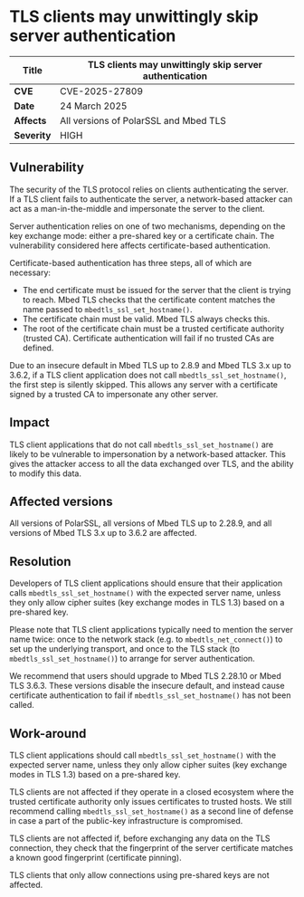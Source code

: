 # TLS clients may unwittingly skip server authentication

**Title** | TLS clients may unwittingly skip server authentication
--------- | ----------------------------------------------------------
**CVE** | CVE-2025-27809
**Date** | 24 March 2025
**Affects** | All versions of PolarSSL and Mbed TLS
**Severity** | HIGH

## Vulnerability

The security of the TLS protocol relies on clients authenticating the server.
If a TLS client fails to authenticate the server, a network-based attacker can act as a man-in-the-middle and impersonate the server to the client.

Server authentication relies on one of two mechanisms, depending on the key exchange mode: either a pre-shared key or a certificate chain. The vulnerability considered here affects certificate-based authentication.

Certificate-based authentication has three steps, all of which are necessary:

* The end certificate must be issued for the server that the client is trying to reach. Mbed TLS checks that the certificate content matches the name passed to `mbedtls_ssl_set_hostname()`.
* The certificate chain must be valid. Mbed TLS always checks this.
* The root of the certificate chain must be a trusted certificate authority (trusted CA). Certificate authentication will fail if no trusted CAs are defined.

Due to an insecure default in Mbed TLS up to 2.8.9 and Mbed TLS 3.x up to 3.6.2, if a TLS client application does not call `mbedtls_ssl_set_hostname()`, the first step is silently skipped. This allows any server with a certificate signed by a trusted CA to impersonate any other server.

## Impact

TLS client applications that do not call `mbedtls_ssl_set_hostname()` are likely to be vulnerable to impersonation by a network-based attacker. This gives the attacker access to all the data exchanged over TLS, and the ability to modify this data.

## Affected versions

All versions of PolarSSL, all versions of Mbed TLS up to 2.28.9, and all versions of Mbed TLS 3.x up to 3.6.2 are affected.

## Resolution

Developers of TLS client applications should ensure that their application calls `mbedtls_ssl_set_hostname()` with the expected server name, unless they only allow cipher suites (key exchange modes in TLS 1.3) based on a pre-shared key.

Please note that TLS client applications typically need to mention the server name twice: once to the network stack (e.g. to `mbedtls_net_connect()`) to set up the underlying transport, and once to the TLS stack (to `mbedtls_ssl_set_hostname()`) to arrange for server authentication.

We recommend that users should upgrade to Mbed TLS 2.28.10 or Mbed TLS 3.6.3. These versions disable the insecure default, and instead cause certificate authentication to fail if `mbedtls_ssl_set_hostname()` has not been called.

## Work-around

TLS client applications should call `mbedtls_ssl_set_hostname()` with the expected server name, unless they only allow cipher suites (key exchange modes in TLS 1.3) based on a pre-shared key.

TLS clients are not affected if they operate in a closed ecosystem where the trusted certificate authority only issues certificates to trusted hosts. We still recommend calling `mbedtls_ssl_set_hostname()` as a second line of defense in case a part of the public-key infrastructure is compromised.

TLS clients are not affected if, before exchanging any data on the TLS connection, they check that the fingerprint of the server certificate matches a known good fingerprint (certificate pinning).

TLS clients that only allow connections using pre-shared keys are not affected.
